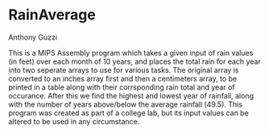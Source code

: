 # RainAverage
Anthony Guzzi

This is a MIPS Assembly program which takes a given input of rain values (in feet) over each month of 10 years, and places the total rain for each year into two seperate arrays to use for various tasks. The original array is converted to an inches array first and then a centimeters array, to be printed in a table along with their corrsponding rain total and year of occurance. After this we find the highest and lowest year of rainfall, along with the number of years above/below the average rainfall (49.5).
This program was created as part of a college lab, but its input values can be altered to be used in any circumstance.
